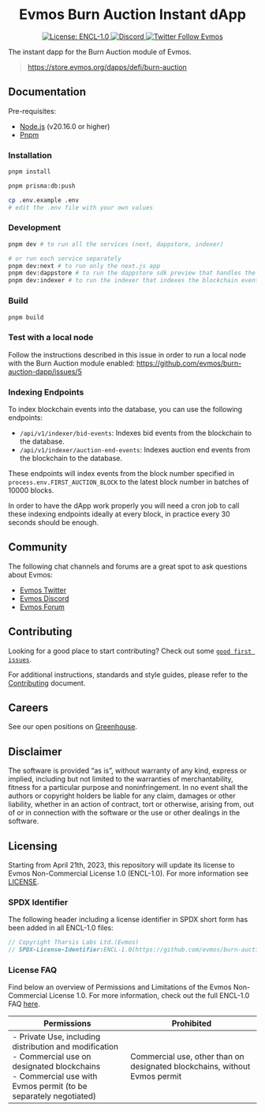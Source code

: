 <div align="center">
  <h1> Evmos Burn Auction Instant dApp </h1>
</div>

<div align="center">
<a href="https://github.com/evmos/burn-auction-dapp/blob/main/LICENSE">
<img alt="License: ENCL-1.0" src="https://img.shields.io/badge/license-ENCL--1.0-orange" />
</a>
<a href="https://discord.gg/evmos">
<img alt="Discord" src="https://img.shields.io/discord/809048090249134080.svg" />
</a>
<a href="https://twitter.com/EvmosOrg">
<img alt="Twitter Follow Evmos" src="https://img.shields.io/twitter/follow/EvmosOrg"/>
</a>
</div>

The instant dapp for the Burn Auction module of Evmos.

> https://store.evmos.org/dapps/defi/burn-auction

## Documentation

Pre-requisites:

- [Node.js](https://nodejs.org/en/download/) (v20.16.0 or higher)
- [Pnpm](https://pnpm.io/installation)

### Installation

```bash
pnpm install

pnpm prisma:db:push

cp .env.example .env
# edit the .env file with your own values
```

### Development

```bash
pnpm dev # to run all the services (next, dappstore, indexer)

# or run each service separately
pnpm dev:next # to run only the next.js app
pnpm dev:dappstore # to run the dappstore sdk preview that handles the wallet connection
pnpm dev:indexer # to run the indexer that indexes the blockchain events into the database
```

### Build

```bash
pnpm build
```

### Test with a local node

Follow the instructions described in this issue in order to run a local node with the Burn Auction module enabled: https://github.com/evmos/burn-auction-dapp/issues/5

### Indexing Endpoints

To index blockchain events into the database, you can use the following endpoints:

- `/api/v1/indexer/bid-events`: Indexes bid events from the blockchain to the database.
- `/api/v1/indexer/auction-end-events`: Indexes auction end events from the blockchain to the database.

These endpoints will index events from the block number specified in `process.env.FIRST_AUCTION_BLOCK` to the latest block number in batches of 10000 blocks.

In order to have the dApp work properly you will need a cron job to call these indexing endpoints ideally at every block, in practice every 30 seconds should be enough.

## Community

The following chat channels and forums are a great spot to ask questions about Evmos:

- [Evmos Twitter](https://twitter.com/EvmosOrg)
- [Evmos Discord](https://discord.gg/evmos)
- [Evmos Forum](https://commonwealth.im/evmos)

## Contributing

Looking for a good place to start contributing?
Check out some
[`good first issues`](https://github.com/evmos/burn-auction-dapp/issues?q=is%3Aopen+is%3Aissue+label%3A%22good+first+issue%22).

For additional instructions, standards and style guides, please refer to the [Contributing](./CONTRIBUTING.md) document.

## Careers

See our open positions on [Greenhouse](https://boards.eu.greenhouse.io/evmos).

## Disclaimer

The software is provided “as is”, without warranty of any kind, express or implied, including but not limited to the warranties of merchantability, fitness for a particular purpose and noninfringement. In no event shall the authors or copyright holders be liable for any claim, damages or other liability, whether in an action of contract, tort or otherwise, arising from, out of or in connection with the software or the use or other dealings in the software.

## Licensing

Starting from April 21th, 2023, this repository will update its license to Evmos Non-Commercial License 1.0 (ENCL-1.0). For more information see [LICENSE](/LICENSE).

### SPDX Identifier

The following header including a license identifier in SPDX short form has been added in all ENCL-1.0 files:

```js
// Copyright Tharsis Labs Ltd.(Evmos)
// SPDX-License-Identifier:ENCL-1.0(https://github.com/evmos/burn-auction-dapp/blob/main/LICENSE)
```

### License FAQ

Find below an overview of Permissions and Limitations of the Evmos Non-Commercial License 1.0. For more information, check out the full ENCL-1.0 FAQ [here](/LICENSE_FAQ.md).

| Permissions                                                                                                                                                                  | Prohibited                                                                 |
| ---------------------------------------------------------------------------------------------------------------------------------------------------------------------------- | -------------------------------------------------------------------------- |
| - Private Use, including distribution and modification<br />- Commercial use on designated blockchains<br />- Commercial use with Evmos permit (to be separately negotiated) | Commercial use, other than on designated blockchains, without Evmos permit |

